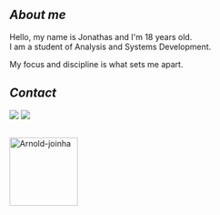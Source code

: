 ## ***About me***
  
Hello, my name is Jonathas and I'm 18 years old.                                    
I am a student of Analysis and Systems Development.

My focus and discipline is what sets me apart.
      
## ***Contact***

<div>
<a href = "mailto:jonathasvazdesouza@gmail.com"><img src="https://img.shields.io/badge/-Gmail-%23333?style=for-the-badge&logo=gmail&logoColor=white" target="_blank"></a>
  <a href="https://www.linkedin.com/in/jonathas-vaz-05250a277/" target="_blank"><img src="https://img.shields.io/badge/-LinkedIn-%230077B5?style=for-the-badge&logo=linkedin&logoColor=white" target="_blank"></a> 
</div>

##
<img align="center" alt="Arnold-joinha" height="120" width="120" src="https://cdn.discordapp.com/attachments/589582412502007818/1217700055998533712/montagem-do-tumblr-thumbs--ammo-mostra-o-personagem-terminator-arnold-schwarzenegger-dando-joinha-em-vez-de-apontar-uma-arma-em-cena-do-filme-o-exterminador-do-futuro-1363809846474_300x300.png?ex=6604fa8d&is=65f2858d&hm=fca6ec67e484d30ce58ad21737846f7a3a098112f03f4eb1e5cc4498531c8f2d&">
